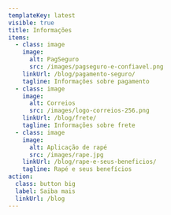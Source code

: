 ```yaml
---
templateKey: latest
visible: true
title: Informações
items:
  - class: image
    image:
      alt: PagSeguro
      src: /images/pagseguro-e-confiavel.png
    linkUrl: /blog/pagamento-seguro/
    tagline: Informações sobre pagamento
  - class: image
    image:
      alt: Correios
      src: /images/logo-correios-256.png
    linkUrl: /blog/frete/
    tagline: Informações sobre frete
  - class: image
    image:
      alt: Aplicação de rapé
      src: /images/rape.jpg
    linkUrl: /blog/rape-e-seus-beneficios/
    tagline: Rapé e seus benefícios
action:
  class: button big
  label: Saiba mais
  linkUrl: /blog
---
```


